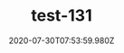 ---
title: test-131
date: 2020-07-30T07:53:59.980Z
banner_subcontent: asdfsf
category: Personal stories
focus: Support for leaders, colleagues and staff
role: HR professional
organisation_size: Micro (<10 employees)
industry: Recruitment & HR
content: Lorem ipsum dolor sit amet, consectetur adipiscing elit, sed do eiusmod tempor incididunt ut labore et dolore magna aliqua. Ut enim ad minim veniam, quis nostrud exercitation ullamco laboris nisi ut aliquip ex ea commodo consequat. Duis aute irure dolor in reprehenderit in voluptate velit esse cillum dolore eu fugiat nulla pariatur. Excepteur sint occaecat cupidatat non proident, sunt in culpa qui officia deserunt mollit anim id est laborum.
---